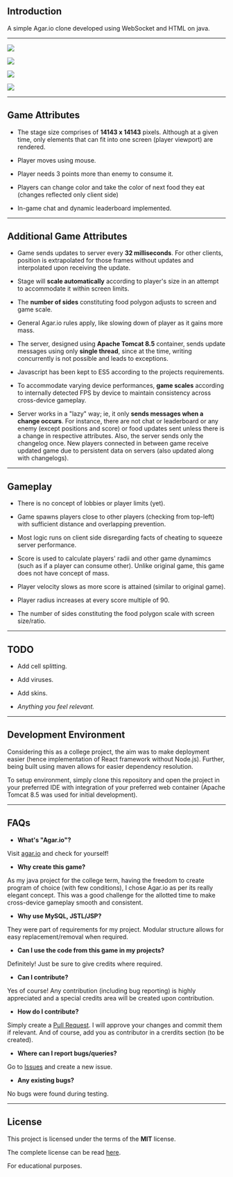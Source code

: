 ## Introduction

A simple Agar.io clone developed using WebSocket and HTML on java.

--------------

[![][4]][4]

[![][5]][5]

[![][6]][6]

[![][7]][7]

--------------

## Game Attributes

* The stage size comprises of **14143 x 14143** pixels. Although at a given time, only elements that can fit into one screen (player viewport) are rendered.

* Player moves using mouse.

* Player needs 3 points more than enemy to consume it.

* Players can change color and take the color of next food they eat (changes reflected only client side)

* In-game chat and dynamic leaderboard implemented.

--------------

## Additional Game Attributes

* Game sends updates to server every **32 milliseconds**. For other clients, position is extrapolated for those frames without updates and interpolated upon receiving the update.

* Stage will **scale automatically** according to player's size in an attempt to accommodate it within screen limits.

* The **number of sides** constituting food polygon adjusts to screen and game scale.

* General Agar.io rules apply, like slowing down of player as it gains more mass.

* The server, designed using **Apache Tomcat 8.5** container, sends update messages using only **single thread**, since at the time, writing concurrently is not possible and leads to exceptions.

* Javascript has been kept to ES5 according to the projects requirements.

* To accommodate varying device performances, **game scales** according to internally detected FPS by device to maintain consistency across cross-device gameplay.

* Server works in a "lazy" way; ie, it only **sends messages when a change occurs**. For instance, there are not chat or leaderboard or any enemy (except positions and score) or food updates sent unless there is a change in respective attributes. Also, the server sends only the changelog once. New players connected in between game receive updated game due to persistent data on servers (also updated along with changelogs).

--------------

## Gameplay

* There is no concept of lobbies or player limits (yet).

* Game spawns players close to other players (checking from top-left) with sufficient distance and overlapping prevention.

* Most logic runs on client side disregarding facts of cheating to squeeze server performance.

* Score is used to calculate players' radii and other game dynamimcs (such as if a player can consume other). Unlike original game, this game does not have concept of mass.

* Player velocity slows as more score is attained (similar to original game).

* Player radius increases at every score multiple of 90.

* The number of sides constituting the food polygon scale with screen size/ratio.

--------------

## TODO

* Add cell splitting.

* Add viruses.

* Add skins.

* *Anything you feel relevant.*

--------------

## Development Environment

Considering this as a college project, the aim was to make deployment easier (hence implementation of React framework without Node.js). Further, being built using maven allows for easier dependency resolution.

To setup environment, simply clone this repository and open the project in your preferred IDE with integration of your preferred web container (Apache Tomcat 8.5 was used for initial development).

--------------

## FAQs

* **What's "Agar.io"?**

Visit [agar.io][1] and check for yourself!

* **Why create this game?**

As my java project for the college term, having the freedom to create program of choice (with few conditions), I chose Agar.io as per its really elegant concept. This was a good challenge for the allotted time to make cross-device gameplay smooth and consistent.

* **Why use MySQL, JSTL/JSP?**

They were part of requirements for my project. Modular structure allows for easy replacement/removal when required.

* **Can I use the code from this game in my projects?**

Definitely! Just be sure to give credits where required.

* **Can I contribute?**

Yes of course! Any contribution (including bug reporting) is highly appreciated and a special credits area will be created upon contribution.

* **How do I contribute?**

Simply create a [Pull Request][2]. I will approve your changes and commit them if relevant. And of course, add you as contributor in a crerdits section (to be created).

* **Where can I report bugs/queries?**

Go to [Issues][3] and create a new issue.

* **Any existing bugs?**

No bugs were found during testing.

--------------

## License

This project is licensed under the terms of the **MIT** license.

The complete license can be read [here][8].

For educational purposes.


  [1]: http://agar.io
  [2]: https://help.github.com/articles/creating-a-pull-request/
  [3]: https://github.com/Jaskaranbir/Agar.io-Clone/issues
  [4]: https://i.stack.imgur.com/mPYb9.png
  [5]: https://i.stack.imgur.com/lYoxY.png
  [6]: https://i.stack.imgur.com/hpuKV.png
  [7]: https://i.stack.imgur.com/pQyEx.png
  [8]: https://github.com/Jaskaranbir/Agar.io-Clone/blob/master/LICENSE